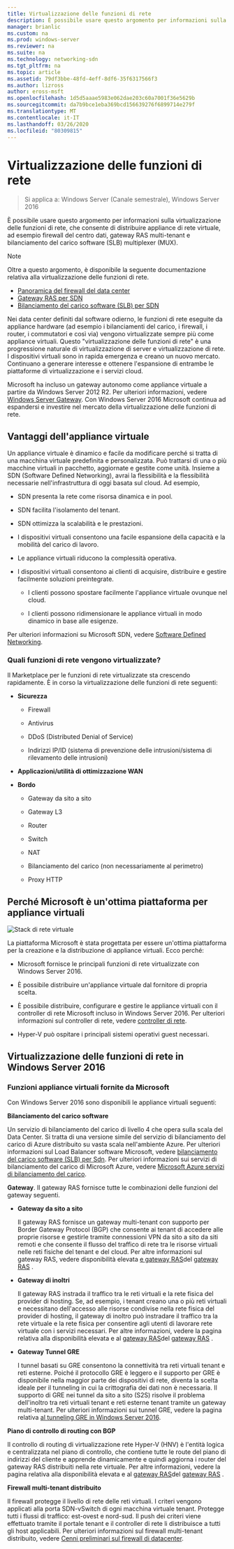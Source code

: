 ```yaml
---
title: Virtualizzazione delle funzioni di rete
description: È possibile usare questo argomento per informazioni sulla virtualizzazione delle funzioni di rete, che consente di distribuire appliance di rete virtuali come il firewall del centro dati, il gateway RAS multi-tenant e il bilanciamento del carico software (SLB) in Windows Server 2016.
manager: brianlic
ms.custom: na
ms.prod: windows-server
ms.reviewer: na
ms.suite: na
ms.technology: networking-sdn
ms.tgt_pltfrm: na
ms.topic: article
ms.assetid: 79df3bbe-48fd-4eff-8df6-35f6317566f3
ms.author: lizross
author: eross-msft
ms.openlocfilehash: 1d5d5aaae5983e062dae203c60a7001f36e5629b
ms.sourcegitcommit: da7b9bce1eba369bcd156639276f6899714e279f
ms.translationtype: MT
ms.contentlocale: it-IT
ms.lasthandoff: 03/26/2020
ms.locfileid: "80309815"
---
```

# <a name="network-function-virtualization"></a>Virtualizzazione delle funzioni di rete

>Si applica a: Windows Server (Canale semestrale), Windows Server 2016

È possibile usare questo argomento per informazioni sulla virtualizzazione delle funzioni di rete, che consente di distribuire appliance di rete virtuale, ad esempio firewall del centro dati, gateway RAS multi-tenant e bilanciamento del carico software \(SLB\) multiplexer \(MUX\).
  
>[!NOTE]  
>Oltre a questo argomento, è disponibile la seguente documentazione relativa alla virtualizzazione delle funzioni di rete.  
> - [Panoramica del firewall del data center](../../../sdn/technologies/network-function-virtualization/../../../sdn/technologies/network-function-virtualization/Datacenter-Firewall-Overview.md)  
> - [Gateway RAS per SDN](../../../sdn/technologies/network-function-virtualization/RAS-Gateway-for-SDN.md)  
> - [Bilanciamento del carico software (SLB) per SDN](../../../sdn/technologies/network-function-virtualization/Software-Load-Balancing--SLB--for-SDN.md)  
  
Nei data center definiti dal software odierno, le funzioni di rete eseguite da appliance hardware (ad esempio i bilanciamenti del carico, i firewall, i router, i commutatori e così via) vengono virtualizzate sempre più come appliance virtuali. Questo "virtualizzazione delle funzioni di rete" è una progressione naturale di virtualizzazione di server e virtualizzazione di rete. I dispositivi virtuali sono in rapida emergenza e creano un nuovo mercato. Continuano a generare interesse e ottenere l'espansione di entrambe le piattaforme di virtualizzazione e i servizi cloud.  
  
Microsoft ha incluso un gateway autonomo come appliance virtuale a partire da Windows Server 2012 R2. Per ulteriori informazioni, vedere [Windows Server Gateway](https://technet.microsoft.com/library/dn313101.aspx). Con Windows Server 2016 Microsoft continua ad espandersi e investire nel mercato della virtualizzazione delle funzioni di rete.  
  
## <a name="virtual-appliance-benefits"></a>Vantaggi dell'appliance virtuale  
Un appliance virtuale è dinamico e facile da modificare perché si tratta di una macchina virtuale predefinita e personalizzata. Può trattarsi di una o più macchine virtuali in pacchetto, aggiornate e gestite come unità. Insieme a SDN (Software Defined Networking), avrai la flessibilità e la flessibilità necessarie nell'infrastruttura di oggi basata sul cloud. Ad esempio,  
  
-   SDN presenta la rete come risorsa dinamica e in pool.  
  
-   SDN facilita l'isolamento del tenant.  
  
-   SDN ottimizza la scalabilità e le prestazioni.  
  
-   I dispositivi virtuali consentono una facile espansione della capacità e la mobilità del carico di lavoro.  
  
-   Le appliance virtuali riducono la complessità operativa.  
  
-   I dispositivi virtuali consentono ai clienti di acquisire, distribuire e gestire facilmente soluzioni preintegrate.  
  
    -   I clienti possono spostare facilmente l'appliance virtuale ovunque nel cloud.  
  
    -   I clienti possono ridimensionare le appliance virtuali in modo dinamico in base alle esigenze.  
  
Per ulteriori informazioni su Microsoft SDN, vedere [Software Defined Networking](https://technet.microsoft.com/windows-server-docs/networking/sdn/software-defined-networking--sdn-).  
  
### <a name="what-network-functions-are-being-virtualized"></a>Quali funzioni di rete vengono virtualizzate?  
Il Marketplace per le funzioni di rete virtualizzate sta crescendo rapidamente. È in corso la virtualizzazione delle funzioni di rete seguenti:  
  
-   **Sicurezza**  
  
    -   Firewall  
  
    -   Antivirus  
  
    -   DDoS (Distributed Denial of Service)  
  
    -   Indirizzi IP/ID (sistema di prevenzione delle intrusioni/sistema di rilevamento delle intrusioni)  
  
-   **Applicazioni/utilità di ottimizzazione WAN**  
  
-   **Bordo**  
  
    -   Gateway da sito a sito  
  
    -   Gateway L3  
  
    -   Router  
  
    -   Switch  
  
    -   NAT  
  
    -   Bilanciamento del carico (non necessariamente al perimetro)  
  
    -   Proxy HTTP  
  
## <a name="why-microsoft-is-a-great-platform-for-virtual-appliances"></a>Perché Microsoft è un'ottima piattaforma per appliance virtuali  
![Stack di rete virtuale](../../../media/Network-Function-Virtualization/Microsoft-Network-Function-Virtualization.png)  
  
La piattaforma Microsoft è stata progettata per essere un'ottima piattaforma per la creazione e la distribuzione di appliance virtuali. Ecco perché:  
  
-   Microsoft fornisce le principali funzioni di rete virtualizzate con Windows Server 2016.  
  
-   È possibile distribuire un'appliance virtuale dal fornitore di propria scelta.  
  
-   È possibile distribuire, configurare e gestire le appliance virtuali con il controller di rete Microsoft incluso in Windows Server 2016. Per ulteriori informazioni sul controller di rete, vedere [controller di rete](../../../sdn/technologies/network-controller/Network-Controller.md).  
  
-   Hyper-V può ospitare i principali sistemi operativi guest necessari.  
  
## <a name="network-function-virtualization-in-windows-server-2016"></a>Virtualizzazione delle funzioni di rete in Windows Server 2016  
  
### <a name="virtual-appliances-functions-provided-by-microsoft"></a>Funzioni appliance virtuali fornite da Microsoft  
Con Windows Server 2016 sono disponibili le appliance virtuali seguenti:  
  
**Bilanciamento del carico software**  
  
Un servizio di bilanciamento del carico di livello 4 che opera sulla scala del Data Center. Si tratta di una versione simile del servizio di bilanciamento del carico di Azure distribuito su vasta scala nell'ambiente Azure. Per ulteriori informazioni sul Load Balancer software Microsoft, vedere [bilanciamento del carico software (SLB) per Sdn](https://technet.microsoft.com/library/mt632286.aspx). Per ulteriori informazioni sui servizi di bilanciamento del carico di Microsoft Azure, vedere [Microsoft Azure servizi di bilanciamento del carico](https://azure.microsoft.com/blog/2014/04/08/microsoft-azure-load-balancing-services/).  
  
**Gateway**. Il gateway RAS fornisce tutte le combinazioni delle funzioni del gateway seguenti.  
  
-   **Gateway da sito a sito**  
  
    Il gateway RAS fornisce un gateway multi-tenant con supporto per Border Gateway Protocol (BGP) che consente ai tenant di accedere alle proprie risorse e gestirle tramite connessioni VPN da sito a sito da siti remoti e che consente il flusso del traffico di rete tra le risorse virtuali nelle reti fisiche del tenant e del cloud. Per altre informazioni sul gateway RAS, vedere disponibilità elevata [e gateway RAS](https://technet.microsoft.com/library/mt626650.aspx)del [gateway RAS](https://technet.microsoft.com/library/mt631692.aspx) .  
  
-   **Gateway di inoltri**  
  
    Il gateway RAS instrada il traffico tra le reti virtuali e la rete fisica del provider di hosting. Se, ad esempio, i tenant creano una o più reti virtuali e necessitano dell'accesso alle risorse condivise nella rete fisica del provider di hosting, il gateway di inoltro può instradare il traffico tra la rete virtuale e la rete fisica per consentire agli utenti di lavorare rete virtuale con i servizi necessari. Per altre informazioni, vedere la pagina relativa alla disponibilità elevata e al [gateway RAS](https://technet.microsoft.com/library/mt626650.aspx)del [gateway RAS](https://technet.microsoft.com/library/mt631692.aspx) .  
  
-   **Gateway Tunnel GRE**  
  
    I tunnel basati su GRE consentono la connettività tra reti virtuali tenant e reti esterne. Poiché il protocollo GRE è leggero e il supporto per GRE è disponibile nella maggior parte dei dispositivi di rete, diventa la scelta ideale per il tunneling in cui la crittografia dei dati non è necessaria. Il supporto di GRE nei tunnel da sito a sito (S2S) risolve il problema dell'inoltro tra reti virtuali tenant e reti esterne tenant tramite un gateway multi-tenant. Per ulteriori informazioni sui tunnel GRE, vedere la pagina relativa [al tunneling GRE in Windows Server 2016](https://technet.microsoft.com/library/dn765485.aspx).  
  
**Piano di controllo di routing con BGP**  
  
Il controllo di routing di virtualizzazione rete Hyper-V (HNV) è l'entità logica e centralizzata nel piano di controllo, che contiene tutte le route del piano di indirizzi del cliente e apprende dinamicamente e quindi aggiorna i router del gateway RAS distribuiti nella rete virtuale. Per altre informazioni, vedere la pagina relativa alla disponibilità elevata e al [gateway RAS](https://technet.microsoft.com/library/mt626650.aspx)del [gateway RAS](https://technet.microsoft.com/library/mt631692.aspx) .  
  
**Firewall multi-tenant distribuito**  
  
Il firewall protegge il livello di rete delle reti virtuali. I criteri vengono applicati alla porta SDN-vSwitch di ogni macchina virtuale tenant. Protegge tutti i flussi di traffico: est-ovest e nord-sud. Il push dei criteri viene effettuato tramite il portale tenant e il controller di rete li distribuisce a tutti gli host applicabili. Per ulteriori informazioni sul firewall multi-tenant distribuito, vedere [Cenni preliminari sul firewall di datacenter](../../../sdn/technologies/network-function-virtualization/../../../sdn/technologies/network-function-virtualization/Datacenter-Firewall-Overview.md).  
  


